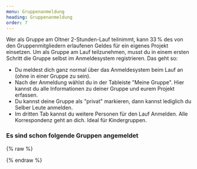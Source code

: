 ```yaml
---
menu: Gruppenanmeldung
heading: Gruppenanmeldung
order: 7
---
```

Wer als Gruppe am Oltner 2-Stunden-Lauf teilnimmt, kann 33&#x202F;% des von den
Gruppenmitgliedern erlaufenen Geldes für ein eigenes Projekt einsetzen. Um als Gruppe am Lauf teilzunehmen, musst du in einem ersten Schritt die Gruppe selbst im Anmeldesystem registrieren. Das geht so:


<div class="uk-column-1-2@m">


<ul class="uk-list uk-list-decimal">
<li>Du meldest dich ganz normal über das Anmeldesystem beim
Lauf an (ohne in einer Gruppe zu sein).</li>
<li>Nach der Anmeldung wählst du in der Tableiste "Meine Gruppe". Hier kannst du alle Informationen zu deiner Gruppe und eurem Projekt erfassen.</li>


<li>Du kannst deine Gruppe als "privat" markieren, dann kannst lediglich du
Selber Leute anmelden.</li>


<li>Im dritten Tab kannst du weitere Personen für den Lauf
Anmelden. Alle Korrespondenz geht an dich. Ideal für
Kindergruppen.</li>
</ul>


</div>


### Es sind schon folgende Gruppen angemeldet
{% raw %}
<script class="webData" type="handlebar">
<table class="uk-table uk-table-divider uk-table-justify  uk-table-striped">
    <thead>
<tr><th class="uk-width-5-6">Gruppe</th>
    <th class="uk-table-shrink">Pers</th>
    <th class="uk-table-shrink">CHF/km</th>
    <th class="uk-table-shrink">CHF</th>
</tr>
</thead>
<tbody>
{{#each grop}}
<tr>
  <td class="uk-text-truncate"><div>{{name}}{{#if project}}</div><small><div style="margin-bottom: 2px;
line-height: 3ex;">33&#8239;% für {{project}}</div></small>{{else}}{{/if}}</td>
  <td>{{parts}}</td>
  <td>{{pkm}}</td>
  <td>{{fix}}</td>
</tr>
{{/each}}
</tbody>
</table>
</script>
{% endraw %}